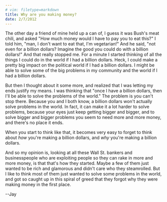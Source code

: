 ```yaml
---
# vim: filetype=markdown
title: Why are you making money?
date: 2/7/2012
---
```


The other day a friend of mine held up a can of, I guess it was Bush's meat chili, and asked "How much money would I have to pay you to eat this?" I told him, "man, I don't want to eat that, I'm vegetarian!" And he said, "not even for a billion dollars? Imagine the good you could do with a billion dollars!" And that really stopped me. For a minute I started thinking of all the things I could do in the world if I had a billion dollars. Heck, I could make a pretty big impact on the political world if I had a billion dollars. I might be able to solve some of the big problems in my community and the world if I had a billion dollars.

<!--fold-->

But then I thought about it some more, and realized that I was letting my ends justify my means.  I was thinking that "once I have a billion dollars, then I'll be able to solve the problems of the world."  The problem is you can't stop there. Because you and I both know, a billion dollars won't actually solve problems in the world. In fact, it can make it a lot harder to solve problems, because your eyes just keep getting bigger and bigger, and to solve bigger and bigger problems you seem to need more and more money, and there's no place it ends.

When you start to think like that, it becomes very easy to forget to think about *how* you're making a billion dollars, and *why* you're making a billion dollars.

And so my opinion is, looking at all these Wall St. bankers and businesspeople who are exploiting people so they can rake in more and more money, is that that's how they started. Maybe a few of them just wanted to be rich and glamorous and didn't care who they steamrolled. But I like to think most of them just wanted to solve some problems in the world, and got so caught up in this spiral of greed that they forgot why they were making money in the first place.

--Jay
